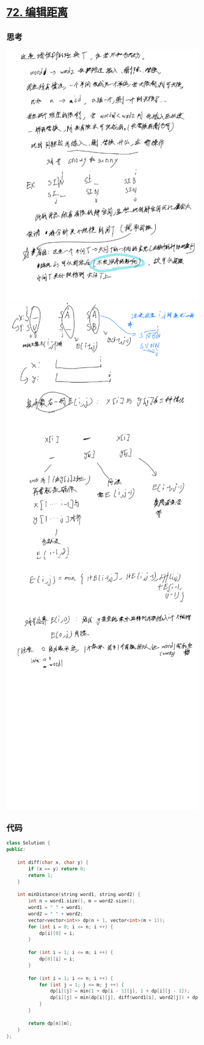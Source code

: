 # [72. 编辑距离](https://leetcode.cn/problems/edit-distance/)

## 思考

![80](../images/80.png)
![81](../images/81.png)
![82](../images/82.png)

## 代码

```c++
class Solution {
public:

    int diff(char x, char y) {
        if (x == y) return 0;
        return 1;
    }

    int minDistance(string word1, string word2) {
        int n = word1.size(), m = word2.size();
        word1 = " " + word1;
        word2 = " " + word2;
        vector<vector<int>> dp(n + 1, vector<int>(m + 1));
        for (int i = 0; i <= n; i ++) {
            dp[i][0] = i;
        }

        for (int i = 1; i <= m; i ++) {
            dp[0][i] = i;
        }

        for (int i = 1; i <= n; i ++) {
            for (int j = 1; j <= m; j ++) {
                dp[i][j] = min(1 + dp[i - 1][j], 1 + dp[i][j - 1]);
                dp[i][j] = min(dp[i][j], diff(word1[i], word2[j]) + dp[i - 1][j - 1]);
            }
        }

        return dp[n][m];
    }
};
```
